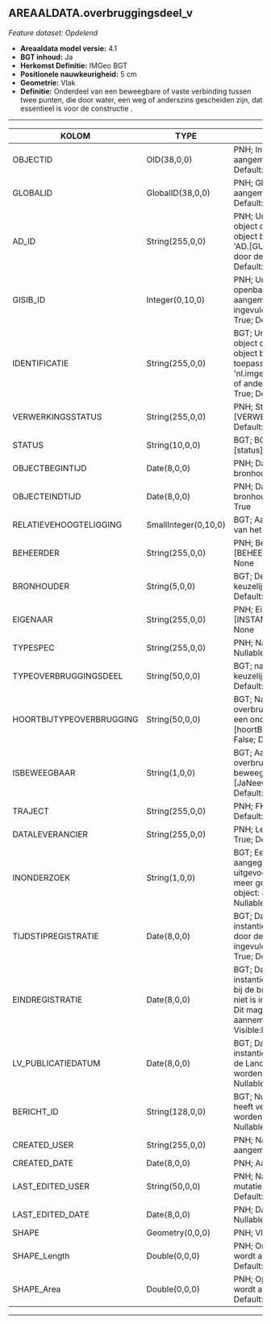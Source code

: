 ## AREAALDATA.overbruggingsdeel_v

*Feature dataset: Opdelend*


* __Areaaldata model versie:__ 4.1
* __BGT inhoud:__ Ja
* __Herkomst Definitie:__ IMGeo BGT 
* __Positionele nauwkeurigheid:__ 5 cm
* __Geometrie:__ Vlak
* __Definitie:__ Onderdeel van een beweegbare of vaste verbinding tussen twee punten, die door water, een weg of anderszins gescheiden zijn, dat essentieel is voor de constructie . 


***

|KOLOM                             |TYPE          	         |DEFINITIE|
|------                            |----          	         |-----    |
|OBJECTID                          |OID(38,0,0)              |PNH; Intern ArcGIS Identificatienummer, aangemaakt door ArcGIS; Nullable: False; Default: None|
|GLOBALID                          |GlobalID(38,0,0)         |PNH; Global Unique Identifier,  aangemaakt door ArcGIS; Nullable: False; Default: None|
|AD_ID                             |String(255,0,0)          |PNH; Uniek identificatienummer voor het object dat onveranderlijk is zolang het object bestaat in Areaaldata: in format 'AD.[GUID]'. Dit moet worden ingevuld door de aannemer; Nullable: False; Default: None|
|GISIB_ID                          |Integer(0,10,0)          |PNH; Uniek Identificatienummer beheer openbare ruimte (GISIB), wordt aangemaakt in GISIB en mag niet worden ingevuld door de aannemer; Nullable: True; Default: None|
|IDENTIFICATIE                     |String(255,0,0)          |BGT; Uniek identificatienummer voor het object dat onveranderlijk is zolang het object bestaat: bevat indien van toepassing BGT/IMKL ID in format 'nl.imgeo/imkl.bronhouderscode.LokaalID' of anders: '00000'.LokaalID; Nullable: True; Default: None|
|VERWERKINGSSTATUS                 |String(255,0,0)          |PNH; Status van de gegevens; keuzelijst [VERWERKINGSSTATUS]; Nullable: False; Default: Nieuw|
|STATUS                            |String(10,0,0)           |BGT; BGT status van het object; keuzelijst [status]; Nullable: False; Default: bestaand|
|OBJECTBEGINTIJD                   |Date(8,0,0)              |PNH; Datum waarop het object bij de bronhouder is ontstaan; Nullable: True|
|OBJECTEINDTIJD                    |Date(8,0,0)              |PNH; Datum waarop het object bij de bronhouder niet meer geldig is; Nullable: True|
|RELATIEVEHOOGTELIGGING            |SmallInteger(0,10,0)     |BGT; Aanduiding voor de relatieve hoogte van het object; Nullable: False;; Default: 0|
|BEHEERDER                         |String(255,0,0)          |PNH; Beheerder van het object; keuzelijst [BEHEERDER]; Nullable: True; Default: None|
|BRONHOUDER                        |String(5,0,0)            |BGT; De bronhoudercode van het object; keuzelijst [bronhouder]; Nullable: False; Default: None|
|EIGENAAR                          |String(255,0,0)          |PNH; Eigenaar van het object; keuzelijst [INSTANTIE]; Nullable: True; Default: None|
|TYPESPEC                          |String(255,0,0)          |PNH; Nadere typering van het object; Nullable: True; Default: None|
|TYPEOVERBRUGGINGSDEEL             |String(50,0,0)           |BGT; nadere typering van het object; keuzelijst [typeOBD]; Nullable: False; Default: None|
|HOORTBIJTYPEOVERBRUGGING          |String(50,0,0)           |BGT; Nadere classificatie van het overbrugging waar het overbruggingsdeel een onderdeel van is; keuzelijst [hoortBijTypeOverbrugging]; Nullable: False; Default: None|
|ISBEWEEGBAAR                      |String(1,0,0)            |BGT; Aanduiding of de brug waar het overbruggingsdeel bij hoort al dan niet beweegbaar is; keuzelijst [JaNeeOnbekend]; Nullable: True; Default: N|
|TRAJECT                           |String(255,0,0)          |PNH; FK naar traject_v; Nullable: True; Default: None|
|DATALEVERANCIER                   |String(255,0,0)          |PNH; Leverancier van de data; Nullable: True; Default: None|
|INONDERZOEK                       |String(1,0,0)            |BGT; Een aanduiding waarmee wordt aangegeven dat een onderzoek wordt uitgevoerd naar de juistheid van een of meer gegevens van het betreffende object: Ja/Nee; keuzelijst [jaNee]; Nullable: False; Default: N; Visible:No|
|TIJDSTIPREGISTRATIE               |Date(8,0,0)              |BGT; Datum en tijdstip waarop deze instantie van het object is opgenomen door de bronhouder. Dit mag niet worden ingevuld door de aannemer; Nullable: True; Default: None; Visible:No|
|EINDREGISTRATIE                   |Date(8,0,0)              |BGT; Datum en tijdstip waarop deze instantie van het object niet meer geldig is bij de bronhouder. Wanneer deze waarde niet is ingevuld is de instantie nog geldig. Dit mag niet worden ingevuld door de aannemer; Nullable: True; Default: None; Visible:No|
|LV_PUBLICATIEDATUM                |Date(8,0,0)              |BGT; Datum en tijdstip waarop deze instantie van het object is opgenomen in de Landelijke Voorziening. Dit mag niet worden ingevuld door de aannemer; Nullable: True; Default: None; Visible:No|
|BERICHT_ID                        |String(128,0,0)          |BGT; Nummer van het bericht dat PNH heeft verzonden naar LV. Dit mag niet worden ingevuld door de aannemer. Nullable: True; Default: None; Visible:No|
|CREATED_USER                      |String(255,0,0)          |PNH; Naam van gebruiker die de rij heeft aangemaakt; Nullable: True; Default: None|
|CREATED_DATE                      |Date(8,0,0)              |PNH; Aanmaakdatum; Nullable: True|
|LAST_EDITED_USER                  |String(50,0,0)           |PNH; Naam van gebruiker die de laatste mutatie heeft doorgevoerd; Nullable: True; Default: None|
|LAST_EDITED_DATE                  |Date(8,0,0)              |PNH; Datum van de laatste mutatie; Nullable: True|
|SHAPE                             |Geometry(0,0,0)          |PNH; Vlak|
|SHAPE_Length                      |Double(0,0,0)            |PNH; Omtrek in meters, 5 decimalen. Dit wordt automatisch gevuld; Nullable: False; Default: None|
|SHAPE_Area                        |Double(0,0,0)            |PNH; Oppervlakte in m2, 5 decimalen. Dit wordt automatisch gevuld; Nullable: False; Default: None|


***
